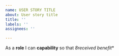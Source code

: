 ```yaml
---
name: USER STORY TITLE
about: User story title
title: ''
labels: ''
assignees: ''

---
```


As a **role** I can **capability** so that *8received benefit**
